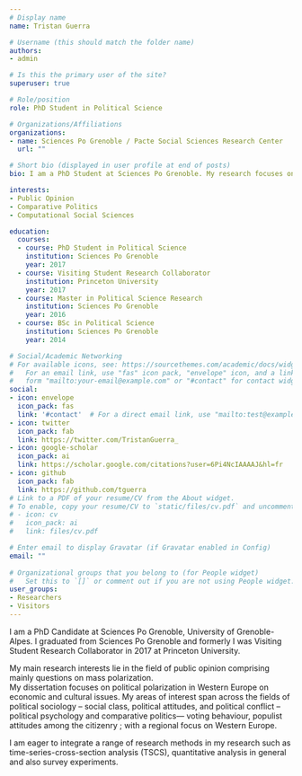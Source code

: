 ```yaml
---
# Display name
name: Tristan Guerra

# Username (this should match the folder name)
authors:
- admin

# Is this the primary user of the site?
superuser: true

# Role/position
role: PhD Student in Political Science

# Organizations/Affiliations
organizations:
- name: Sciences Po Grenoble / Pacte Social Sciences Research Center
  url: ""

# Short bio (displayed in user profile at end of posts)
bio: I am a PhD Student at Sciences Po Grenoble. My research focuses on public opinion, with a special focus on political polarization in Western Europe.

interests:
- Public Opinion
- Comparative Politics
- Computational Social Sciences

education:
  courses:
  - course: PhD Student in Political Science
    institution: Sciences Po Grenoble
    year: 2017
  - course: Visiting Student Research Collaborator
    institution: Princeton University
    year: 2017
  - course: Master in Political Science Research
    institution: Sciences Po Grenoble
    year: 2016
  - course: BSc in Political Science
    institution: Sciences Po Grenoble
    year: 2014

# Social/Academic Networking
# For available icons, see: https://sourcethemes.com/academic/docs/widgets/#icons
#   For an email link, use "fas" icon pack, "envelope" icon, and a link in the
#   form "mailto:your-email@example.com" or "#contact" for contact widget.
social:
- icon: envelope
  icon_pack: fas
  link: '#contact'  # For a direct email link, use "mailto:test@example.org".
- icon: twitter
  icon_pack: fab
  link: https://twitter.com/TristanGuerra_
- icon: google-scholar
  icon_pack: ai
  link: https://scholar.google.com/citations?user=6Pi4NcIAAAAJ&hl=fr
- icon: github
  icon_pack: fab
  link: https://github.com/tguerra
# Link to a PDF of your resume/CV from the About widget.
# To enable, copy your resume/CV to `static/files/cv.pdf` and uncomment the lines below.  
# - icon: cv
#   icon_pack: ai
#   link: files/cv.pdf

# Enter email to display Gravatar (if Gravatar enabled in Config)
email: ""
  
# Organizational groups that you belong to (for People widget)
#   Set this to `[]` or comment out if you are not using People widget.  
user_groups:
- Researchers
- Visitors
---
```


I am a PhD Candidate at Sciences Po Grenoble, University of Grenoble-Alpes. I graduated from Sciences Po Grenoble and formerly I was Visiting Student Research Collaborator in 2017 at Princeton University.

My main research interests lie in the field of public opinion comprising mainly questions on mass polarization.  
My dissertation focuses on political polarization in Western Europe on economic and cultural issues. My areas of interest span across the fields of political sociology – social class, political attitudes, and political conflict – political psychology and comparative politics— voting behaviour, populist attitudes among the citizenry ; with a regional focus on Western Europe.

I am eager to integrate a range of research methods in my research such as time-series-cross-section analysis (TSCS), quantitative analysis in general and also survey experiments.
